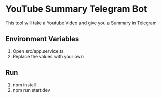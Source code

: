 # YouTube Summary Telegram Bot


This tool will take a Youtube Video and give you a Summary in Telegram

## Environment Variables

1. Open src/app.service.ts
2. Replace the values with your own

## Run

1. npm install
2. npm run start:dev

